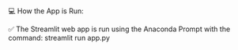 💻 How the App is Run:

 ✅ The Streamlit web app is run using the Anaconda Prompt with the command:
           streamlit run app.py
